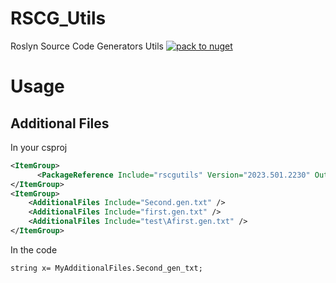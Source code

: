 # RSCG_Utils

Roslyn Source Code Generators Utils
[![pack to nuget](https://github.com/ignatandrei/RSCG_Utils/actions/workflows/dotnet.yml/badge.svg)](https://github.com/ignatandrei/RSCG_Utils/actions/workflows/dotnet.yml)

# Usage

## Additional Files

In your csproj

```xml
<ItemGroup>
 	  <PackageReference Include="rscgutils" Version="2023.501.2230" OutputItemType="Analyzer" ReferenceOutputAssembly="false" />
</ItemGroup>
<ItemGroup>
	<AdditionalFiles Include="Second.gen.txt" />
	<AdditionalFiles Include="first.gen.txt" />
	<AdditionalFiles Include="test\Afirst.gen.txt" />
</ItemGroup>
```

In the code

```
string x= MyAdditionalFiles.Second_gen_txt;
```


